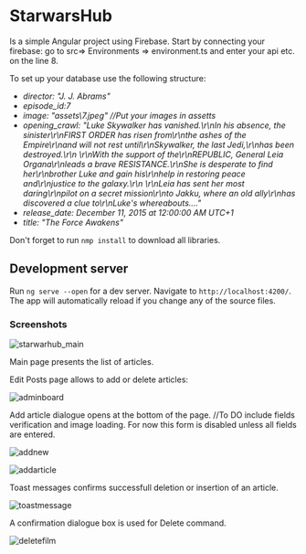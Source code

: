 # StarwarsHub
Is a simple Angular project using Firebase. Start by connecting your firebase:
go to src=> Environments => environment.ts and enter your api etc. on the line 8. 

To set up your database use the following structure:

* *director: "J. J. Abrams"*
* *episode_id:7*
* *image: "assets\7.jpeg" //Put your images in assetts*
* *opening_crawl: "Luke Skywalker has vanished.\r\nIn his absence, the sinister\r\nFIRST ORDER has risen from\r\nthe ashes of the Empire\r\nand will not rest until\r\nSkywalker, the last Jedi,\r\nhas been destroyed.\r\n \r\nWith the support of the\r\nREPUBLIC, General Leia Organa\r\nleads a brave RESISTANCE.\r\nShe is desperate to find her\r\nbrother Luke and gain his\r\nhelp in restoring peace and\r\njustice to the galaxy.\r\n \r\nLeia has sent her most daring\r\npilot on a secret mission\r\nto Jakku, where an old ally\r\nhas discovered a clue to\r\nLuke's whereabouts...."*
* *release_date: December 11, 2015 at 12:00:00 AM UTC+1*
* *title: "The Force Awakens"*

Don't forget to run `nmp install` to download all libraries.

## Development server

Run `ng serve --open` for a dev server. Navigate to `http://localhost:4200/`. The app will automatically reload if you change any of the source files.

### Screenshots

![starwarhub_main](https://user-images.githubusercontent.com/36896406/50055773-7e09de00-0153-11e9-9c61-98670dc228b6.png)

Main page presents the list of articles.

Edit Posts page allows to add or delete articles:

![adminboard](https://user-images.githubusercontent.com/36896406/50055771-7e09de00-0153-11e9-9d11-154ef8a0207c.png)

Add article dialogue opens at the bottom of the page. //To DO include fields verification and image loading. For now this form is disabled unless all fields are entered.

![addnew](https://user-images.githubusercontent.com/36896406/50055770-7e09de00-0153-11e9-9511-ca4eb6c7130a.png)

![addarticle](https://user-images.githubusercontent.com/36896406/50055768-7d714780-0153-11e9-9a72-cf637b04e645.png)

Toast messages confirms successfull deletion or insertion of an article.

![toastmessage](https://user-images.githubusercontent.com/36896406/50055774-7e09de00-0153-11e9-92d7-206f789e2b33.png)

A confirmation dialogue box is used for Delete command.

![deletefilm](https://user-images.githubusercontent.com/36896406/50055772-7e09de00-0153-11e9-9dad-04a57515fc26.png)
